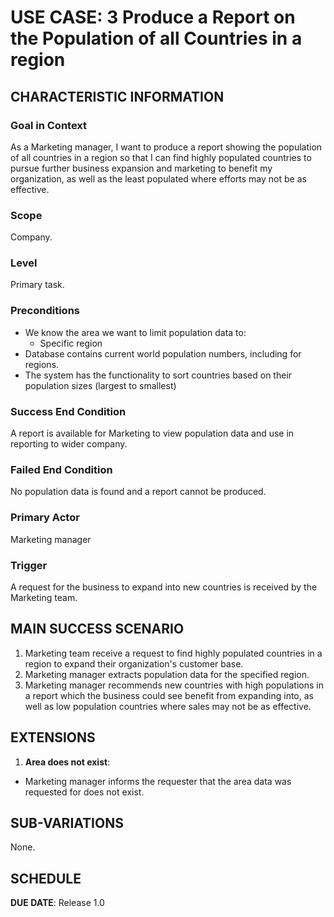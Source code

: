 # USE CASE: 3 Produce a Report on the Population of all Countries in a region

## CHARACTERISTIC INFORMATION

### Goal in Context

As a Marketing manager, I want to produce a report showing the population of all countries in a region so that I can find highly populated countries to pursue further business expansion and marketing to benefit my organization, as well as the least populated where efforts may not be as effective.

### Scope

Company.

### Level

Primary task.

### Preconditions

- We know the area we want to limit population data to:
    - Specific region
- Database contains current world population numbers, including for regions.
- The system has the functionality to sort countries based on their population sizes (largest to smallest)

### Success End Condition

A report is available for Marketing to view population data and use in reporting to wider company.

### Failed End Condition

No population data is found and a report cannot be produced.

### Primary Actor

Marketing manager

### Trigger

A request for the business to expand into new countries is received by the Marketing team.

## MAIN SUCCESS SCENARIO

1. Marketing team receive a request to find highly populated countries in a region to expand their organization's customer base.
2. Marketing manager extracts population data for the specified region.
3. Marketing manager recommends new countries with high populations in a report which the business could see benefit from expanding into, as well as low population countries where sales may not be as effective.

## EXTENSIONS

1. **Area does not exist**:
- Marketing manager informs the requester that the area data was requested for does not exist.

## SUB-VARIATIONS

None.

## SCHEDULE

**DUE DATE**: Release 1.0